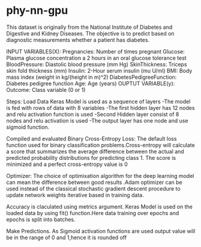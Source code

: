 # phy-nn-gpu
This dataset is originally from the National Institute of Diabetes and Digestive and Kidney Diseases. The objective is to predict based on diagnostic measurements whether a patient has diabetes.


INPUT VARIABLES(X):
Pregnancies: Number of times pregnant
Glucose: Plasma glucose concentration a 2 hours in an oral glucose tolerance test
BloodPressure: Diastolic blood pressure (mm Hg)
SkinThickness: Triceps skin fold thickness (mm)
Insulin: 2-Hour serum insulin (mu U/ml)
BMI: Body mass index (weight in kg/(height in m)^2)
DiabetesPedigreeFunction: Diabetes pedigree function
Age: Age (years)
OUPTUT VARIABLE(y):
Outcome: Class variable (0 or 1)

Steps:
Load Data
Keras Model is used as a sequence of layers
-The model is fed with rows of data with 8 variables
-The first hidden layer has 12 nodes and relu activation function is used
-Second Hidden layer consist of 8 nodes and relu activation is used
-The output layer has one node and use sigmoid function.

Compiled and evaluated
Binary Cross-Entropy Loss:
The default loss function used for binary classification problems.Cross-entropy will calculate a score that summarizes the average difference between the actual and predicted probability distributions for predicting class 1. The score is minimized and a perfect cross-entropy value is 0

Optimizer:
The choice of optimixation algorithm for the deep learning model can mean the difference between good results .Adam optimizer can be used instead of the classical stochastic gradient descent procedure to update network weights iterative based in training data.

Accuracy is claculated using metrics argument.
Keras Model is used on the loaded data by using fit() function.Here data training over epochs and epochs is split into batches.

Make Predictions.
As Sigmoid activation functions are used output value will be in the range of 0 and 1,hence it is rounded off 
